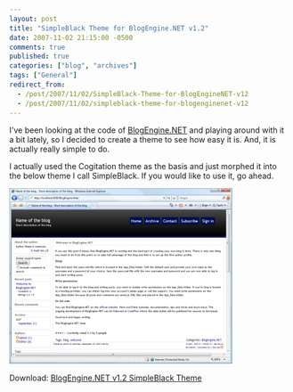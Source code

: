 ```yaml
---
layout: post
title: "SimpleBlack Theme for BlogEngine.NET v1.2"
date: 2007-11-02 21:15:00 -0500
comments: true
published: true
categories: ["blog", "archives"]
tags: ["General"]
redirect_from: 
  - /post/2007/11/02/SimpleBlack-Theme-for-BlogEngineNET-v12
  - /post/2007/11/02/simpleblack-theme-for-blogenginenet-v12
---
```

<!-- more -->
<P>I've been looking at the code of <A href="http://dotnetblogengine.net">BlogEngine.NET</A> and playing around with it a bit lately, so I decided to create a theme to see how easy it is. And, it is actually really simple to do.</P>
<P>I actually used the Cogitation theme as the basis and just morphed it into the below theme I call SimpleBlack. If you would like to use it, go ahead.</P>
<P><A href="/Download/Blog/1418/SimpleBlack_Full.png"><IMG alt="SimpleBlack Them for BlogEngine.NET" hspace=0 src="/Download/Blog/1418/SimpleBlack_Thumb.png" align=baseline border=0></A></P>
<P>Download: <A href="/Download/Blog/1418/SimpleBlack.zip">BlogEngine.NET v1.2&nbsp;SimpleBlack Theme</A></P>
